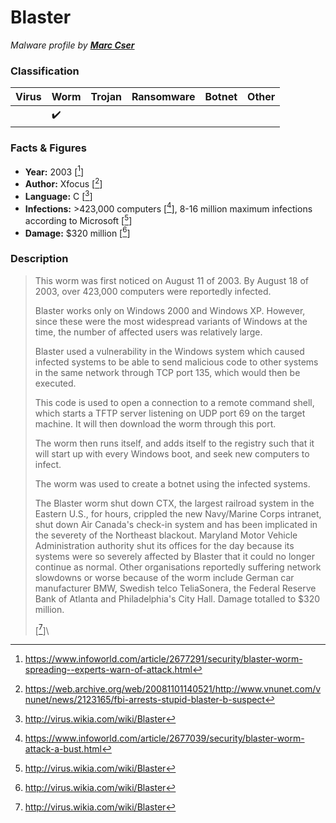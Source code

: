 # Blaster

_Malware profile by **[Marc Cser](https://github.com/mcser)**_

### Classification

| Virus | Worm               | Trojan | Ransomware | Botnet | Other |
|:------|:-------------------|:-------|:-----------|:-------|:------|
|       | :heavy_check_mark: |        |            |        |       |

### Facts & Figures

* **Year:** 2003 \[[^1]\]
* **Author:** Xfocus \[[^2]\]
* **Language:** C \[[^3]\]
* **Infections:** >423,000 computers \[[^4]]\, 8-16 million maximum infections according to Microsoft \[[^3]\]
* **Damage:** $320 million \[[^3]\]

### Description

> This worm was first noticed on August 11 of 2003. By August 18 of 2003, over 423,000 computers were reportedly infected.
>
> Blaster works only on Windows 2000 and Windows XP. However, since these were the most widespread variants of Windows at the time, the number of affected users was relatively large.
>
> Blaster used a vulnerability in the Windows system which caused infected systems to be able to send malicious code to other systems in the same network through TCP port 135, which would then be executed.
>
> This code is used to open a connection to a remote command shell, which starts a TFTP server listening on UDP port 69 on the target machine. It will then download the worm through this port.
>
> The worm then runs itself, and adds itself to the registry such that it will start up with every Windows boot, and seek new computers to infect.
>
> The worm was used to create a botnet using the infected systems.
>
> The Blaster worm shut down CTX, the largest railroad system in the Eastern U.S., for hours, crippled the new Navy/Marine Corps intranet, shut down Air Canada's check-in system and has been implicated in the severety of the Northeast blackout. Maryland Motor Vehicle Administration authority shut its offices for the day because its systems were so severely affected by Blaster that it could no longer continue as normal. Other organisations reportedly suffering network slowdowns or worse because of the worm include German car manufacturer BMW, Swedish telco TeliaSonera, the Federal Reserve Bank of Atlanta and Philadelphia's City Hall. Damage totalled to $320 million.
>
> \[[^3]]\

[^1]: https://www.infoworld.com/article/2677291/security/blaster-worm-spreading--experts-warn-of-attack.html
[^2]: https://web.archive.org/web/20081101140521/http://www.vnunet.com/vnunet/news/2123165/fbi-arrests-stupid-blaster-b-suspect
[^3]: http://virus.wikia.com/wiki/Blaster
[^4]: https://www.infoworld.com/article/2677039/security/blaster-worm-attack-a-bust.html
